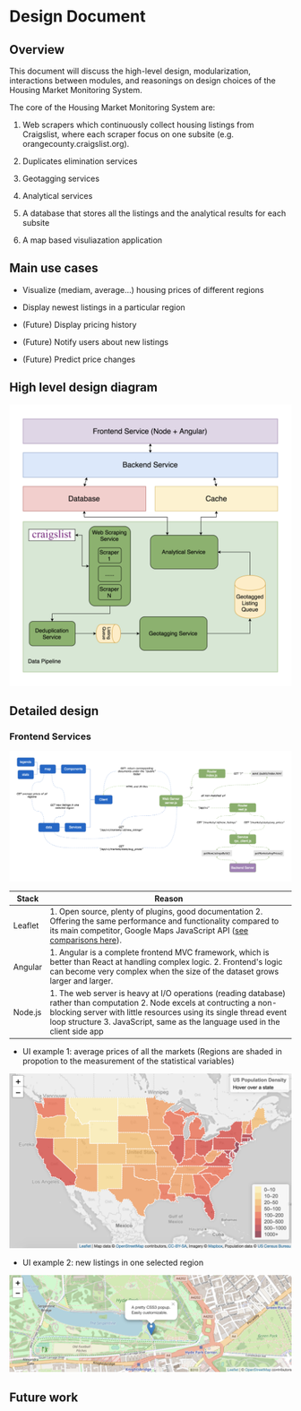 # Design Document

## Overview

This document will discuss the high-level design, modularization, interactions between modules, and reasonings on design choices of the Housing Market Monitoring System.

The core of the Housing Market Monitoring System are:

1. Web scrapers which continuously collect housing listings from Craigslist, where each scraper focus on one subsite (e.g. orangecounty.craigslist.org).

1. Duplicates elimination services

1. Geotagging services

1. Analytical services

1. A database that stores all the listings and the analytical results for each subsite

1. A map based visuliazation application

## Main use cases

* Visualize (mediam, average...) housing prices of different regions

* Display newest listings in a particular region

* (Future) Display pricing history

* (Future) Notify users about new listings

* (Future) Predict price changes

## High level design diagram

![High Level Design Diagram](high-level-design-diagram.png "High Level Design Diagram")

## Detailed design

### Frontend Services

![modules-design-web-servers](modules-design-web-servers.png "modules-design-web-servers")

Stack | Reason
--- | ---
Leaflet | 1. Open source, plenty of plugins, good documentation 2. Offering the same performance and functionality compared to its main competitor, Google Maps JavaScript API ([see comparisons here](https://www.codementor.io/victorgerardtemprano/google-maps-api-or-leaflet--what-s-best-for-your-project-faaev60vm)).
Angular | 1. Angular is a complete frontend MVC framework, which is better than React at handling complex logic. 2. Frontend's logic can become very complex when the size of the dataset grows larger and larger.
Node.js | 1. The web server is heavy at I/O operations (reading database) rather than computation 2. Node excels at contructing a non-blocking server with little resources using its single thread event loop structure 3. JavaScript, same as the language used in the client side app

* UI example 1: average prices of all the markets (Regions are shaded in propotion to the measurement of the statistical variables)

![ui-design-choropleth-map](ui-design-choropleth-map.png "ui-design-choropleth-map")

* UI example 2: new listings in one selected region

![ui-design-markers](ui-design-markers.png "ui-design-markers")




## Future work

